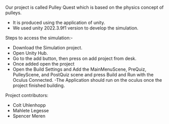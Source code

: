 Our project is called Pulley Quest which is based on the physics concept of pulleys. 
- It is produced using the application of unity.
- We used unity 2022.3.9f1 version to develop the simulation. 

Steps to access the simulation:-
- Download the Simulation project. 
- Open Unity Hub. 
- Go to the add button, then press on add project from desk. 
- Once added open the project
- Open the Build Settings and Add the MainMenuScene, PreQuiz, PulleyScene, and PostQuiz scene and press Build and Run with the Oculus Connected.
-The Application should run on the oculus once the project finished building. 

Project contributors:
- Colt Uhlenhopp
- Mahlete Legesse
- Spencer Meren
